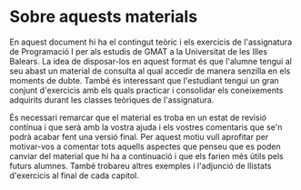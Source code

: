 Sobre aquests materials
============================

En aquest document hi ha el contingut teòric i els exercicis de l'assignatura de Programació I per als estudis de 
GMAT a la Universitat de les Illes Balears. La idea de disposar-los en aquest format és que l'alumne tengui al seu 
abast un material de consulta al qual accedir de manera senzilla en els moments de dubte. També és interessant que 
l'estudiant tengui un gran conjunt d'exercicis amb els quals practicar i consolidar els coneixements adquirits 
durant les classes teòriques de l'assignatura.

És necessari remarcar que el material es troba en un estat de revisió contínua i que serà amb la vostra ajuda i els 
vostres comentaris que se'n podrà acabar fent una versió final. Per aquest motiu vull aprofitar per motivar-vos a 
comentar tots aquells aspectes que penseu que es poden canviar del material que hi ha a continuació i que els farien 
més útils pels futurs alumnes.  També trobareu altres exemples i l'adjunció de llistats d'exercicis al final de
cada capitol. 